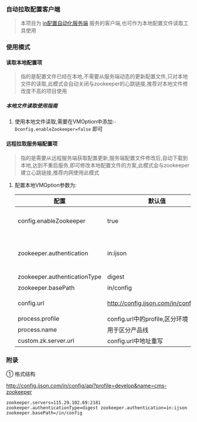 ### 自动拉取配置客户端

>  本项目为 [in配置自动化服务端](https://github.com/ijson/in-auto-config) 服务的客户端,也可作为本地配置文件读取工具使用


### 使用模式

#### 读取本地配置项
> 指的是配置文件已经在本地,不需要从服务端动态的更新配置文件,只对本地文件的读取,此模式会自动关闭与zookeeper的心跳链接,推荐对本地文件修改度不高的项目使用

##### 本地文件读取使用指南

1. 使用本地文件读取,需要在VMOption中添加:`-Dconfig.enableZookeeper=false` 即可


#### 远程拉取服务端配置项
> 指的是需要从远程服务端获取配置更新,服务端配置文件修改后,自动下载到本地,达到不重启服务,即可修改本地配置文件的方案,此模式会与zookeeper建立心跳链接,推荐内网使用此模式

1. 配置本地VMOption参数为:

   | 配置|默认值|描述 |
   |---|---|---|
   | config.enableZookeeper |true|不访问远程zookeeper服务器,可忽略|
   |zookeeper.authentication| in\:ijson|用 username\:password 字符串来产生一个MD5串|
   |zookeeper.authenticationType|digest|认证类型|
   |zookeeper.basePath|in/config|存储位置|
   |config.url|http://config.ijson.com/in/config/api|zookeeper配置获取地址,可自行编写①|
   |process.profile|config.url中的profile,区分环境||
   |process.name|用于区分产品线||
   |custom.zk.server.url|config.url中地址重写||



### 附录
① 格式结构

http://config.ijson.com/in/config/api?profile=develop&name=cms-zookeeper
```
zookeeper.servers=115.29.102.69:2181 zookeeper.authenticationType=digest zookeeper.authentication=in:ijson zookeeper.basePath=/in/config
```

